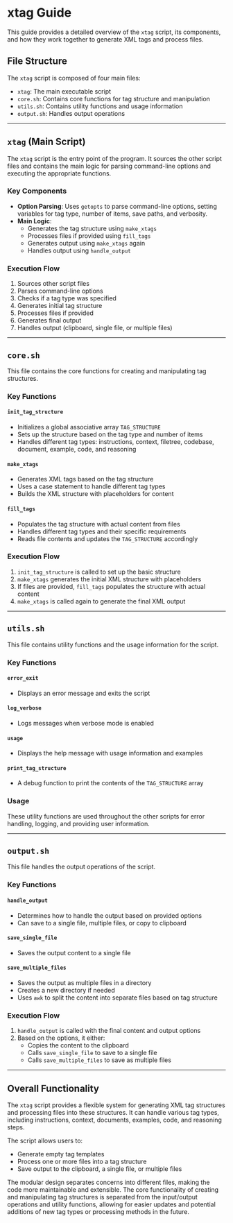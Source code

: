 # xtag Guide

This guide provides a detailed overview of the `xtag` script, its components, and how they work together to generate XML tags and process files.

## File Structure

The `xtag` script is composed of four main files:

- `xtag`: The main executable script
- `core.sh`: Contains core functions for tag structure and manipulation
- `utils.sh`: Contains utility functions and usage information
- `output.sh`: Handles output operations

---

## `xtag` (Main Script)

The `xtag` script is the entry point of the program. It sources the other script files and contains the main logic for parsing command-line options and executing the appropriate functions.

### Key Components

- **Option Parsing**: Uses `getopts` to parse command-line options, setting variables for tag type, number of items, save paths, and verbosity.
- **Main Logic**:
  - Generates the tag structure using `make_xtags`
  - Processes files if provided using `fill_tags`
  - Generates output using `make_xtags` again
  - Handles output using `handle_output`

### Execution Flow

1. Sources other script files
2. Parses command-line options
3. Checks if a tag type was specified
4. Generates initial tag structure
5. Processes files if provided
6. Generates final output
7. Handles output (clipboard, single file, or multiple files)

---

## `core.sh`

This file contains the core functions for creating and manipulating tag structures.

### Key Functions

#### `init_tag_structure`

- Initializes a global associative array `TAG_STRUCTURE`
- Sets up the structure based on the tag type and number of items
- Handles different tag types: instructions, context, filetree, codebase, document, example, code, and reasoning

#### `make_xtags`

- Generates XML tags based on the tag structure
- Uses a case statement to handle different tag types
- Builds the XML structure with placeholders for content

#### `fill_tags`

- Populates the tag structure with actual content from files
- Handles different tag types and their specific requirements
- Reads file contents and updates the `TAG_STRUCTURE` accordingly

### Execution Flow

1. `init_tag_structure` is called to set up the basic structure
2. `make_xtags` generates the initial XML structure with placeholders
3. If files are provided, `fill_tags` populates the structure with actual content
4. `make_xtags` is called again to generate the final XML output

---

## `utils.sh`

This file contains utility functions and the usage information for the script.

### Key Functions

#### `error_exit`

- Displays an error message and exits the script

#### `log_verbose`

- Logs messages when verbose mode is enabled

#### `usage`

- Displays the help message with usage information and examples

#### `print_tag_structure`

- A debug function to print the contents of the `TAG_STRUCTURE` array

### Usage

These utility functions are used throughout the other scripts for error handling, logging, and providing user information.

---

## `output.sh`

This file handles the output operations of the script.

### Key Functions

#### `handle_output`

- Determines how to handle the output based on provided options
- Can save to a single file, multiple files, or copy to clipboard

#### `save_single_file`

- Saves the output content to a single file

#### `save_multiple_files`

- Saves the output as multiple files in a directory
- Creates a new directory if needed
- Uses `awk` to split the content into separate files based on tag structure

### Execution Flow

1. `handle_output` is called with the final content and output options
2. Based on the options, it either:
   - Copies the content to the clipboard
   - Calls `save_single_file` to save to a single file
   - Calls `save_multiple_files` to save as multiple files

---

## Overall Functionality

The `xtag` script provides a flexible system for generating XML tag structures and processing files into these structures. It can handle various tag types, including instructions, context, documents, examples, code, and reasoning steps.

The script allows users to:

- Generate empty tag templates
- Process one or more files into a tag structure
- Save output to the clipboard, a single file, or multiple files

The modular design separates concerns into different files, making the code more maintainable and extensible. The core functionality of creating and manipulating tag structures is separated from the input/output operations and utility functions, allowing for easier updates and potential additions of new tag types or processing methods in the future.

